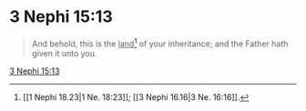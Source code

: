 # 3 Nephi 15:13

> And behold, this is the <u>land</u>[^a] of your inheritance; and the Father hath given it unto you.

[3 Nephi 15:13](https://www.churchofjesuschrist.org/study/scriptures/bofm/3-ne/15?lang=eng&id=p13#p13)


[^a]: [[1 Nephi 18.23|1 Ne. 18:23]]; [[3 Nephi 16.16|3 Ne. 16:16]].  

